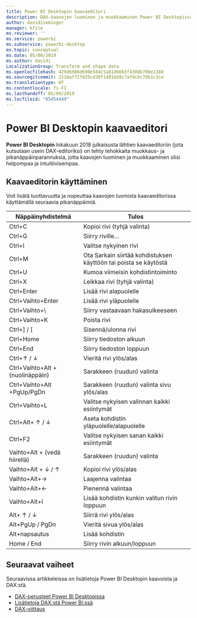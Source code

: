 ```yaml
---
title: Power BI Desktopin kaavaeditori
description: DAX-kaavojen luominen ja muokkaaminen Power BI Desktopissa
author: davidiseminger
manager: kfile
ms.reviewer: ''
ms.service: powerbi
ms.subservice: powerbi-desktop
ms.topic: conceptual
ms.date: 05/08/2019
ms.author: davidi
LocalizationGroup: Transform and shape data
ms.openlocfilehash: 429d6986d690e584c5a81d6663f4388b708e1380
ms.sourcegitcommit: 2116af72f435cd30f1401bb9c7afdcbc76b1c3ce
ms.translationtype: HT
ms.contentlocale: fi-FI
ms.lasthandoff: 05/09/2019
ms.locfileid: "65454449"
---
```

# <a name="formula-editor-in-power-bi-desktop"></a>Power BI Desktopin kaavaeditori

**Power BI Desktopin** lokakuun 2018 julkaisusta lähtien kaavaeditoriin (jota kutsutaan usein DAX-editoriksi) on tehty tehokkaita muokkaus- ja pikanäppäinparannuksia, jotta kaavojen luominen ja muokkaaminen olisi helpompaa ja intuitiivisempaa. 

## <a name="using-the-formula-editor"></a>Kaavaeditorin käyttäminen

Voit lisätä tuottavuutta ja nopeuttaa kaavojen luomista kaavaeditorissa käyttämällä seuraavia pikanäppäimiä.


|Näppäinyhdistelmä  |Tulos  |
|---------|---------|
|Ctrl+C  | Kopioi rivi (tyhjä valinta) |
|Ctrl+G  |Siirry riville... |
|Ctrl+I  |Valitse nykyinen rivi  |
|Ctrl+M  |Ota Sarkain siirtää kohdistuksen käyttöön tai poista se käytöstä |
|Ctrl+U  |Kumoa viimeisin kohdistintoiminto  |
|Ctrl+X   | Leikkaa rivi (tyhjä valinta) |
|Ctrl+Enter  |Lisää rivi alapuolelle  |
|Ctrl+Vaihto+Enter  |Lisää rivi yläpuolelle  |
|Ctrl+Vaihto+\  |Siirry vastaavaan hakasulkeeseen  |
|Ctrl+Vaihto+K  |Poista rivi  |
|Ctrl+] / [  |Sisennä/ulonna rivi  |
|Ctrl+Home  |Siirry tiedoston alkuun  |
|Ctrl+End  |Siirry tiedoston loppuun  |
|Ctrl+↑ / ↓   |Vieritä rivi ylös/alas  |
|Ctrl+Vaihto+Alt + (nuolinäppäin)  |Sarakkeen (ruudun) valinta  |
|Ctrl+Vaihto+Alt +PgUp/PgDn  |Sarakkeen (ruudun) valinta sivu ylös/alas |
|Ctrl+Vaihto+L  |Valitse nykyisen valinnan kaikki esiintymät |
|Ctrl+Alt+ ↑ / ↓  |Aseta kohdistin yläpuolelle/alapuolelle  |
|Ctrl+F2  |Valitse nykyisen sanan kaikki esiintymät | 
|Vaihto+Alt + (vedä hiirellä) |Sarakkeen (ruudun) valinta  |
|Vaihto+Alt + ↓ / ↑  |Kopioi rivi ylös/alas  |
|Vaihto+Alt+→  |Laajenna valintaa  |
|Vaihto+Alt+←  |Pienennä valintaa |
|Vaihto+Alt+I  |Lisää kohdistin kunkin valitun rivin loppuun |
|Alt+ ↑ / ↓  | Siirrä rivi ylös/alas |
|Alt+PgUp / PgDn  |Vieritä sivua ylös/alas  |
|Alt+napsautus  |Lisää kohdistin  |
|Home / End  |Siirry rivin alkuun/loppuun  |

## <a name="next-steps"></a>Seuraavat vaiheet

Seuraavissa artikkeleissa on lisätietoja Power BI Desktopin kaavoista ja DAX:stä.

* [DAX-perusteet Power BI Desktopissa](desktop-quickstart-learn-dax-basics.md)
* [Lisätietoja DAX:stä Power BI:ssä](https://docs.microsoft.com/power-bi/guided-learning/introductiontodax?tutorial-step=1)
* [DAX-viittaus](https://msdn.microsoft.com/query-bi/dax/data-analysis-expressions-dax-reference)

